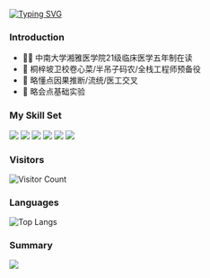 [![Typing SVG](https://readme-typing-svg.demolab.com?font=ZCOOL+XiaoWei&size=24&pause=1000&color=E9C46A&background=78C2E000&center=true&vCenter=true&width=435&lines=%E6%B9%98%E9%9B%85%E4%B8%B4%E5%BA%8A%F0%9F%90%AE%F0%9F%90%B4%E9%A2%84%E5%A4%87%E5%BD%B9%F0%9F%A7%91%E2%80%8D%E2%9A%95%EF%B8%8F;%E5%8D%8A%E5%90%8A%E5%AD%90%E5%85%A8%E6%A0%88%E5%B7%A5%E7%A8%8B%E5%B8%88%F0%9F%A7%91%E2%80%8D%F0%9F%92%BB;easyDSM%E6%88%90%E5%91%98%F0%9F%98%8E;%E8%BD%AC%E8%BD%AC%E7%83%AD%E5%8D%A4%E6%88%91%E7%88%B1%E4%BD%A0%E2%9D%A4%EF%B8%8F)](https://git.io/typing-svg)
### Introduction
- 🧑‍⚕️ 中南大学湘雅医学院21级临床医学五年制在读
- 👀 桐梓坡卫校卷心菜/半吊子码农/全栈工程师预备役
- 🌱 略懂点因果推断/流统/医工交叉
- 🧪 略会点基础实验
### My Skill Set
![](https://img.shields.io/badge/Python-3776AB?style=for-the-badge&logo=python&logoColor=white) ![](https://img.shields.io/badge/R-276DC3?style=for-the-badge&logo=r&logoColor=white) ![](https://img.shields.io/badge/PostgreSQL-316192?style=for-the-badge&logo=postgresql&logoColor=white) ![](https://img.shields.io/badge/Markdown-000000?style=for-the-badge&logo=markdown&logoColor=white) ![](https://img.shields.io/badge/Vue.js-35495E?style=for-the-badge&logo=vue.js&logoColor=4FC08D) ![](https://img.shields.io/badge/HTML-239120?style=for-the-badge&logo=html5&logoColor=white)
### Visitors
![Visitor Count](https://profile-counter.glitch.me/andrelau0622/count.svg)
### Languages
![Top Langs](https://github-readme-stats.vercel.app/api/top-langs/?username=andrelau0622&layout=compact&theme=dark)
### Summary
![
](https://github-readme-stats.vercel.app/api?username=andrelau0622&show_icons=true&theme=dark)
